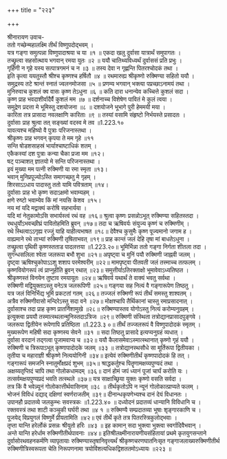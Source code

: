+++
title = "२२३"

+++
    
श्रीनारायण उवाच-  
ततो गच्छेन्महालक्ष्मि तीर्थं विष्णुपदोद्भवम् ।  
यत्र गङ्गा समुत्पन्ना विष्णुपादाश्रया च या ॥१ ॥
एकदा खलु दुर्वासा यात्रार्थं समुपागतः ।  
तच्छ्रुत्वा सहसोत्थाय भगवान् रमया युतः ॥२ ॥
ययौ चातिथ्यविध्यर्थं दुर्वाससं प्रति प्रभुः ।  
गृहिणी न गृहे यस्य सत्पात्रगमनं च न ॥३ ॥
तस्य देवा न गृह्णन्ति पितरश्चोदकं तथा ।  
इति कृत्वा ययतुस्तौ श्रीश्च कृष्णश्च हर्षितौ ॥४ ॥
रथमारुह्य श्रीकृष्णो रुक्मिण्या सहितो ययौ ।  
समुद्रस्य तटे श्रान्तं स्नातं ज्वलनमोजसा ॥५ ॥
प्रणम्य भगवान् भक्त्या पप्रच्छाऽनामयं तथा ।  
मुनिरुवाच कुशलं क्व वासः कृष्ण तेऽधुना ॥६ ॥
कति दारा धनान्येव कच्चित्ते कुशलं सदा ।  
कृष्ण प्राह भवदाशीर्वादैर्वै कुशलं मम ॥७ ॥
दर्शनाच्च विशेषेण पावितं मे कुलं त्वया ।  
समुद्रेण प्रदत्ता मे भूमिस्तु दशयोजना ॥८ ॥
दशयोजने भूभागे पुरी हेममयी मया ।  
कारिता तत्र प्रासादा नवलक्षाणि कारिताः ॥९ ॥
तस्यां वसामि संहृष्टो निर्भयस्ते प्रसादतः ।  
दुर्वासाः प्राह श्रुत्वा तत् सङ्ख्यां वदस्व मे तव ॥1.223.१०  
यावत्यश्च महिष्यो वै पुत्राः परिजनास्तथा ।  
श्रीकृष्णः प्राह भगवन् कृपया ते मम गृहे ॥११  
सन्ति षोडशसाहस्रं भार्याश्चाष्टाधिकं शतम् ।  
एकैकस्यां दश पुत्राः कन्या चैका प्रजा मम ॥१२।  
षट् पञ्चाशत् ज्ञातयो मे सन्ति परिजनास्तथा ।  
इयं मुख्या मम पत्नी रुक्मिणी या रमा स्मृता ॥१३।  
भवान् मुनिप्रपूज्योऽस्ति समागच्छतु मे गृहम् ।  
शिरसाऽऽधाय पादास्तु ततो यामि पवित्रताम् ॥१४।  
दुर्वासाः प्राह भो कृष्ण सदाऽक्षमो भवाम्यहम् ।  
क्षणे रुष्टो भवाम्येव किं मां नयसि केशव ॥१५।  
नय मां यदि मद्वाक्यं करोषि सहभार्यया ।  
यदि मां नेतुकामोऽसि सभार्यस्त्वं रथं वह ॥१६॥
श्रुत्वा कृष्णः प्रसन्नोऽभूत् रुक्मिण्या सहितस्तदा ।  
रथधुर्योऽभवच्छीघ्रं पावितोहमिति ब्रुवन् ॥१७॥
तदा च ऋषिवर्यः संयुज्य कृष्णं च रुक्मिणीम् ।  
रथे स्थित्वाऽऽगृह्य रज्जुं याहि याहीत्यभाषत ॥१८॥
देवैश्च कुसुमैः कृष्ण पूज्यमानो जगाम ह ।  
वाह्यमाने रथे ताभ्यां रुक्मिणी तृषिताभवत् ॥१९॥
प्राह कान्तं जलं देहि तृषा मां बाधतेऽधुना ।  
तच्छ्रुत्वा पृथिवी कृष्णस्तताड पादलत्तया ॥1.223.२०॥
भूमिर्भिन्ना ततो गङ्गा निर्गता शीतला तदा ।  
सुगन्धसलिला श्वेता जलरूपा बभौ शुभा ॥२१॥
अपृष्ट्वा च मुनिं पयौ रुक्मिणी जाह्नवी जलम् ।  
दृष्ट्वा ऋषिश्चुकोपाऽऽशु शशाप परमेश्वरीम् ॥२२॥
मामपृष्ट्वा पीतवती जलं तस्माच्च तत्फलम् ।  
कृष्णवियोगरूपं त्वं प्राप्नुहीति ब्रुवन् रथात् ॥२३॥
समुत्तीर्याऽतिरक्ताक्षो भूमावेवाऽध्यतिष्ठत ।  
श्रीकृष्णस्तं विनयेन तुष्टाव रमयायुतः ॥२४॥
ऋषिवर्य यथार्थं ते वाक्यं भवतु सर्वथा ।  
रुक्मिणी मद्वियुक्ताऽस्तु वनेऽत्र जलरूपिणी ॥२५॥
गङ्गया सह नित्यं वै गङ्गारूपेण तिष्ठतु ।  
यत्र जलं विनिर्भिद्य भूमिं प्रकटतां गतम् ॥२६॥
तज्जलं रुक्मिणी रूपं तीर्थं समस्तु शाश्वतम् ।  
अत्रैव रुक्मिणीवासो मन्दिरेऽस्तु सदा वने ॥२७॥
मोक्षश्चापि तैर्थिकानां चास्तु रमाप्रसादनात् ।  
दुर्वासाश्च तदा प्राह कृष्ण प्रातर्निशामुखे ॥२८॥
रुक्मिण्यास्तव योगोऽस्तु नित्यं करोम्यनुग्रहम् ।  
इत्युक्त्वा प्रययौ तस्मात्स्थलान्मुनिस्तदाऽत्रिजः ॥२९॥
रुक्मिणी संस्थिता तत्रोद्यानप्रासादपुङ्गवे ।  
जलरूपा द्वितीयेन रूपेणापि प्रतिष्ठिता ॥1.223.३ ०॥
तीर्थं तज्जलरूपं वै विष्णुपादोदकं स्मृतम् ।  
मुख्यरूपेण महिषी सदा कृष्णस्य सेवने ॥३१ ॥
सदा तिष्ठतु प्रासादे इत्यप्यनुग्रहं व्यधात् ।  
दुर्वासा वरदानं तद्गत्वा पूजामवाप्य च ॥३२॥
ययौ कैलासमेवाऽस्मात्स्थानात् कृष्णो गृहं ययौ ।  
रुक्मिणी च त्रिरूपाऽभूत् कृष्णापादोदके जलम् ॥३३ ॥
तत्रोद्यानस्थसौधे सा मूर्तिरूपा द्वितीयका ।  
तृतीया च महाराज्ञी श्रीकृष्णे नित्ययोगिनी ॥३४॥
इत्येवं रुक्मिणीतीर्थं कृष्णपादोदकं हि तत् ।  
गङ्गारूपं समजनि स्नातुर्मोक्षप्रदं शुभम् ॥३५॥
श्राद्धकर्तुश्च पितॄणामक्षय्यपुण्यदं तथा ।  
अक्षय्यतृप्तिदं चापि तथा गोलोकधामदम् ॥३६॥
दानं होमं जपं ध्यानं पूजां चार्घं करोति यः ।  
तत्सर्वमक्षयपुण्यप्रदं भवति तत्स्थले ॥३७॥
यत्र साक्षाच्छ्रिया युक्तः कृष्णो वसति सर्वदा ।  
तत्र किं वै भवेन्न्यूनं गोलोकात्तीर्थवासिनाम् ॥३८ ॥
तीर्थकृतोऽपि न न्यूनं गोलोकात्प्राप्यते फलम् ।  
भोजनं विविधं दद्याद् दक्षिणां स्वर्णराजतीम् ॥३९॥
दीनान्धकृपणेभ्यश्च दानं देयं विधानतः ।  
उपानहौ प्रदातव्ये जलकुम्भः सवस्त्रकः ॥1.223.४० ॥
दध्योदनं प्रदातव्यं धान्यानि विविधानि च ।  
रक्तवस्त्रं तथा शाटी कञ्चुकी घर्घरी तथा ॥४ १ ॥
रुक्मिण्यै सम्प्रदातव्या भूषाः शृङ्गारकाणि च ।  
पूजयेद् विप्रयुगलं विष्णुर्मे प्रीयतामिति ॥४२॥
एवं तीर्थे कृते तत्र पितरस्त्रिकुलोद्भवाः ।  
तृप्ता यान्ति हरेर्लोकं प्रसन्नः श्रीयुतो हरिः ॥४३ ॥
इह कामान् सदा भुक्त्वा भुक्त्वा स्वर्गादिवैभवान् ।  
अन्ते यान्ति हरेर्धाम रुक्मिणीतीर्थपावनाः ॥४४॥
इतिश्रीलक्ष्मीनारायणीयसंहितायां प्रथमे कृतयुगसन्ताने दुर्वासोरथवहनकर्मणि व्यापृतायाः रुक्मिण्यास्तृषानिवृत्त्यर्थं श्रीकृष्णचरणघातनिःसृत गङ्गाजलाख्यरुक्मिणीतीर्थ रुक्मिणीत्रिस्वरूपता चेति निरूपणनामा त्रयोविंशत्यधिकद्विशततमोऽध्यायः ॥२२३ ॥
    
